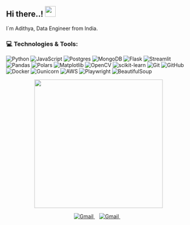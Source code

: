 ## Hi there..! <img src="https://github.com/sciencepal/sciencepal/blob/master/assets/Hi.gif" width="29px">

<!--
**sabhapathi0306/sabhapathi0306** is a ✨ _special_ ✨ repository because its `README.md` (this file) appears on your GitHub profile.

Here are some ideas to get you started:

- 🔭 I’m currently working on ...
- 🌱 I’m currently learning ...
- 👯 I’m looking to collaborate on ...
- 🤔 I’m looking for help with ...
- 💬 Ask me about ...
- 📫 How to reach me: ...
- 😄 Pronouns: ...
- ⚡ Fun fact: ...
-->
I´m Adithya, Data Engineer from India.


### 💻 Technologies & Tools:
![Python](https://img.shields.io/badge/python-3670A0?style=for-the-badge&logo=python&logoColor=ffdd54) ![JavaScript](https://img.shields.io/badge/javascript-%23323330.svg?style=for-the-badge&logo=javascript&logoColor=%23F7DF1E) ![Postgres](https://img.shields.io/badge/postgres-%23316192.svg?style=for-the-badge&logo=postgresql&logoColor=white) ![MongoDB](https://img.shields.io/badge/MongoDB-%234ea94b.svg?style=for-the-badge&logo=mongodb&logoColor=white) ![Flask](https://img.shields.io/badge/flask-%23000.svg?style=for-the-badge&logo=flask&logoColor=white) ![Streamlit](https://img.shields.io/badge/Streamlit-%23FE4B4B.svg?style=for-the-badge&logo=streamlit&logoColor=white)  ![Pandas](https://img.shields.io/badge/pandas-%23150458.svg?style=for-the-badge&logo=pandas&logoColor=white) ![Polars](https://img.shields.io/badge/Polars-CD792C.svg?style=for-the-badge&logo=Polars&logoColor=white) ![Matplotlib](https://img.shields.io/badge/Matplotlib-%23ffffff.svg?style=for-the-badge&logo=Matplotlib&logoColor=black) ![OpenCV](https://img.shields.io/badge/opencv-%23white.svg?style=for-the-badge&logo=opencv&logoColor=white) ![scikit-learn](https://img.shields.io/badge/scikit--learn-%23F7931E.svg?style=for-the-badge&logo=scikit-learn&logoColor=white) ![Git](https://img.shields.io/badge/git-%23F05033.svg?style=for-the-badge&logo=git&logoColor=white) ![GitHub](https://img.shields.io/badge/github-%23121011.svg?style=for-the-badge&logo=github&logoColor=white) ![Docker](https://img.shields.io/badge/docker-%230db7ed.svg?style=for-the-badge&logo=docker&logoColor=white) ![Gunicorn](https://img.shields.io/badge/gunicorn-%298729.svg?style=for-the-badge&logo=gunicorn&logoColor=white) ![AWS](https://img.shields.io/badge/AWS-%23FF9900.svg?style=for-the-badge&logo=amazon-aws&logoColor=white) ![Playwright](https://img.shields.io/badge/-playwright-%232EAD33?style=for-the-badge&logo=playwright&logoColor=white)  ![BeautifulSoup](https://img.shields.io/badge/BeautifulSoup-%23121011.svg?style=for-the-badge&logo=BeautifulSoup&logoColor=white) 

<!-- Proudly created with GPRM ( https://gprm.itsvg.in ) -->
<p align='center'>
  <a href="#"><img src="https://github-readme-stats.vercel.app/api?username=sabhapathi0306&show_icons=true&count_private=true&theme=dark" width="350"></a>
</p>
<p align='center'>
  <a href="mailto:adithyasabhapathi03@gmail.com">
    <img src="https://img.shields.io/badge/Gmail-D14836?style=for-the-badge&logo=gmail&logoColor=white" alt="Gmail"/>        
  </a>&nbsp;&nbsp;
  <a href="https://www.linkedin.com/in/adithyasabhapathi/">
    <img src="https://img.shields.io/badge/linkedin-%230077B5.svg?&style=for-the-badge&logo=linkedin&logoColor=white" alt="Gmail"/>
  </a>&nbsp;&nbsp;
</p>


